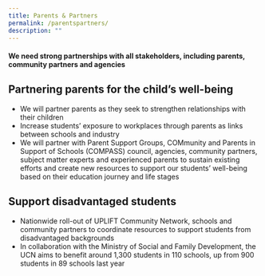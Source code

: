 ```yaml
---
title: Parents & Partners
permalink: /parentspartners/
description: ""
---
```

#### We need strong partnerships with all stakeholders, including parents, community partners and agencies

## Partnering parents for the child’s well-being

*   We will partner parents as they seek to strengthen relationships with their children
*   Increase students’ exposure to workplaces through parents as links between schools and industry
*   We will partner with Parent Support Groups, COMmunity and Parents in Support of Schools (COMPASS) council, agencies, community partners, subject matter experts and experienced parents to sustain existing efforts and create new resources to support our students’ well-being based on their education journey and life stages

## Support disadvantaged students

*   Nationwide roll-out of UPLIFT Community Network, schools and community partners to coordinate resources to support students from disadvantaged backgrounds
*   In collaboration with the Ministry of Social and Family Development, the UCN aims to benefit around 1,300 students in 110 schools, up from 900 students in 89 schools last year
